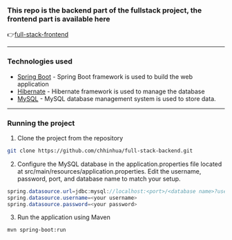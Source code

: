 ### This repo is the backend part of the fullstack project, the frontend part is available here 
👉[full-stack-frontend](https://github.com/chhinhua/full-stack-frontend)


--------------------------------------------------------------------------


### Technologies used
- [Spring Boot](https://spring.io/projects/spring-boot) - Spring Boot framework is used to build the web application
- [Hibernate](https://hibernate.org/) - Hibernate framework is used to manage the database
- [MySQL](https://www.mysql.com/) - MySQL database management system is used to store data.


--------------------------------------------------------------------------


### Running the project
1. Clone the project from the repository
```bash
git clone https://github.com/chhinhua/full-stack-backend.git
```


2. Configure the MySQL database in the application.properties file located at src/main/resources/application.properties. Edit the username, password, port, and database name to match your setup.
```java
spring.datasource.url=jdbc:mysql://localhost:<port>/<database name>?useSSL=false&serverTimezone=UTC&useLegacyDatetimeCode=false&allowPublicKeyRetrieval=true
spring.datasource.username=<your username>
spring.datasource.password=<your password>
```


3. Run the application using Maven
```
mvn spring-boot:run
```
